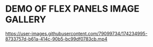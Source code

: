 # DEMO OF FLEX PANELS IMAGE GALLERY

https://user-images.githubusercontent.com/79099734/174234995-8733757d-b61a-414c-90b5-bc99df0783cb.mp4
